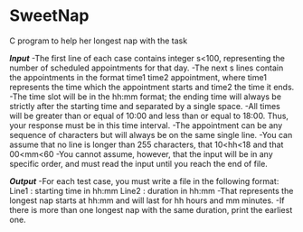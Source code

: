 # SweetNap
C program to help her longest nap with the task

***Input***
-The first line of each case contains integer s<100, representing the number of scheduled appointments for that day.
-The next s lines contain the appointments in the format time1 time2 appointment, where time1 represents the time which the appointment starts and time2 the time it ends.
-The time slot will be in the hh:mm format; the ending time will always be strictly after the starting time and separated by a single space.
-All times will be greater than or equal of 10:00 and less than or equal to 18:00. Thus, your response must be in this time interval.
-The appointment can be any sequence of characters but will always be on the same single line.
-You can assume that no line is longer than 255 characters, that 10<hh<18 and that 00<mm<60
-You cannot assume, however, that the input will be in any specific order, and must read the input until you reach the end of file.

***Output***
-For each test case, you must write a file in the following format:
    Line1 : starting time in hh:mm
    Line2 : duration in hh:mm
-That represents the longest nap starts at hh:mm and will last for hh hours and mm minutes.
-If there is more than one longest nap with the same duration, print the earliest one.
